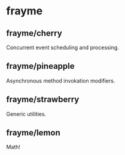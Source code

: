 # frayme

## frayme/cherry
Concurrent event scheduling and processing.

## frayme/pineapple
Asynchronous method invokation modifiers.

## frayme/strawberry
Generic utilities.

## frayme/lemon
Math!

